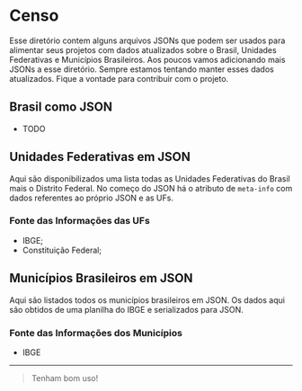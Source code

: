 # Censo

Esse diretório contem alguns arquivos JSONs que podem ser usados para alimentar seus projetos com dados atualizados sobre o Brasil, Unidades Federativas e Municípios Brasileiros. Aos poucos vamos adicionando mais JSONs a esse diretório. Sempre estamos tentando manter esses dados atualizados. Fique a vontade para contribuir com o projeto.

## Brasil como JSON

- TODO

## Unidades Federativas em JSON

Aqui são disponibilizados uma lista todas as Unidades Federativas do Brasil mais o Distrito Federal. No começo do JSON há o atributo de `meta-info` com dados referentes ao próprio JSON e as UFs.

### Fonte das Informações das UFs

- IBGE;
- Constituição Federal;

## Municípios Brasileiros em JSON

Aqui são listados todos os municípios brasileiros em JSON. Os dados aqui são obtidos de uma planilha do IBGE e serializados para JSON.

### Fonte das Informações dos Municípios

- IBGE

---

> Tenham bom uso!
